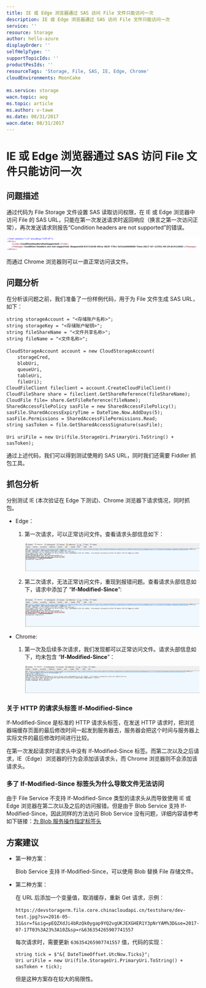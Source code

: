 ```yaml
---
title: IE 或 Edge 浏览器通过 SAS 访问 File 文件只能访问一次
description: IE 或 Edge 浏览器通过 SAS 访问 File 文件只能访问一次
service: ''
resource: Storage
author: hello-azure
displayOrder: ''
selfHelpType: ''
supportTopicIds: ''
productPesIds: ''
resourceTags: 'Storage, File, SAS, IE, Edge, Chrome'
cloudEnvironments: MoonCake

ms.service: storage
wacn.topic: aog
ms.topic: article
ms.author: v-tawe
ms.date: 08/31/2017
wacn.date: 08/31/2017
---
```

# IE 或 Edge 浏览器通过 SAS 访问 File 文件只能访问一次

## 问题描述

通过代码为 File Storage 文件设置 SAS 读取访问权限，在 IE 或 Edge 浏览器中访问 File 的 SAS URL，只能在第一次发送请求时返回响应（换言之第一次访问正常），再次发送请求则报告“Condition headers are not supported”的错误。

![error](meida/aog-storage-file-qa-can-only-be-accessed-once-with-sas-through-ie-or-edge-browser/error.png)

而通过 Chrome 浏览器则可以一直正常访问该文件。

## 问题分析

在分析该问题之前，我们准备了一份样例代码，用于为 File 文件生成 SAS URL，如下：

```
string storageAccount = "<存储账户名称>";
string storageKey = "<存储账户秘钥>";
string fileShareName = "<文件共享名称>";
string fileName = "<文件名称>";

CloudStorageAccount account = new CloudStorageAccount(
    storageCred, 
    blobUri, 
    queueUri,
    tableUri, 
    fileUri);
CloudFileClient fileclient = account.CreateCloudFileClient()
CloudFileShare share = fileclient.GetShareReference(fileShareName);
CloudFile file= share.GetFileReference(fileName);
SharedAccessFilePolicy sasFile = new SharedAccessFilePolicy();
sasFile.SharedAccessExpiryTime = DateTime.Now.AddDays(5);
sasFile.Permissions = SharedAccessFilePermissions.Read;
string sasToken = file.GetSharedAccessSignature(sasFile);

Uri uriFile = new Uri(file.StorageUri.PrimaryUri.ToString() + sasToken);
```

通过上述代码，我们可以得到测试使用的 SAS URL，同时我们还需要 Fiddler 抓包工具。

## 抓包分析

分别测试 IE (本次验证在 Edge 下测试)、Chrome 浏览器下请求情况，同时抓包。

- Edge：

    1. 第一次请求，可以正常访问文件。查看请求头部信息如下：
        
        ![edge-1](meida/aog-storage-file-qa-can-only-be-accessed-once-with-sas-through-ie-or-edge-browser/edge-2.png)

    2. 第二次请求，无法正常访问文件，重现到报错问题。查看请求头部信息如下，请求中添加了 “**If-Modified-Since**”:

        ![edge-2](meida/aog-storage-file-qa-can-only-be-accessed-once-with-sas-through-ie-or-edge-browser/edge-2.png)

- Chrome:

    1. 第一次及后续多次请求，我们发现都可以正常访问文件。请求头部信息如下，均未包含 “**If-Modified-Since**”：

        ![chrome](meida/aog-storage-file-qa-can-only-be-accessed-once-with-sas-through-ie-or-edge-browser/chrome.png)

### 关于 HTTP 的请求头标签 If-Modified-Since

If-Modified-Since 是标准的 HTTP 请求头标签，在发送 HTTP 请求时，把浏览器端缓存页面的最后修改时间一起发到服务器去，服务器会把这个时间与服务器上实际文件的最后修改时间进行比较。

在第一次发起请求时请求头中没有 If-Modified-Since 标签。而第二次以及之后请求，IE（Edge）浏览器的行为会添加该请求头，而 Chrome 浏览器则不会添加该请求头。

### 多了 If-Modified-Since 标签头为什么导致文件无法访问

由于 File Service 不支持 If-Modified-Since 类型的请求头从而导致使用 IE 或 Edge 浏览器在第二次以及之后的访问报错。但是由于 Blob Service 支持 If-Modified-Since，因此同样的方法访问 Blob Service 没有问题，详细内容请参考如下链接：[为 Blob 服务操作指定标签头](https://docs.microsoft.com/en-us/rest/api/storageservices/specifying-conditional-headers-for-blob-service-operations)


## 方案建议

- 第一种方案：

    Blob Service 支持 If-Modified-Since，可以使用 Blob 替换 File 存储文件。

- 第二种方案：

    在 URL 后添加一个变量值，取消缓存，重新 Get 请求，示例：

    `https://devstoragerm.file.core.chinacloudapi.cn/testshare/dev-test.jpg?sv=2016-05-31&sr=f&sig=pEQZXdJi4bRzQk0ygap9YQ2vgUKJEXGHER1Y3pNrYAM%3D&se=2017-07-17T03%3A23%3A10Z&sp=r&636354265907741557`

    每次请求时，需要更新 `636354265907741557` 值，代码的实现：

    ```
    string tick = $"&{ DateTimeOffset.UtcNow.Ticks}";
    Uri uriFile = new Uri(file.StorageUri.PrimaryUri.ToString() + sasToken + tick);
    ```

    但是这种方案存在较大的局限性。